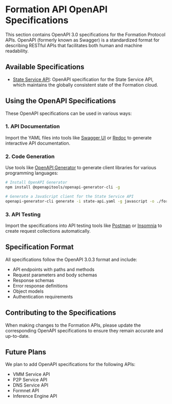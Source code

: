 # Formation API OpenAPI Specifications

This section contains OpenAPI 3.0 specifications for the Formation Protocol APIs. OpenAPI (formerly known as Swagger) is a standardized format for describing RESTful APIs that facilitates both human and machine readability.

## Available Specifications

- [State Service API](./state-api.yaml): OpenAPI specification for the State Service API, which maintains the globally consistent state of the Formation cloud.

## Using the OpenAPI Specifications

These OpenAPI specifications can be used in various ways:

### 1. API Documentation

Import the YAML files into tools like [Swagger UI](https://swagger.io/tools/swagger-ui/) or [Redoc](https://github.com/Redocly/redoc) to generate interactive API documentation.

### 2. Code Generation

Use tools like [OpenAPI Generator](https://openapi-generator.tech/) to generate client libraries for various programming languages:

```bash
# Install OpenAPI Generator
npm install @openapitools/openapi-generator-cli -g

# Generate a JavaScript client for the State Service API
openapi-generator-cli generate -i state-api.yaml -g javascript -o ./formation-client-js
```

### 3. API Testing

Import the specifications into API testing tools like [Postman](https://www.postman.com/) or [Insomnia](https://insomnia.rest/) to create request collections automatically.

## Specification Format

All specifications follow the OpenAPI 3.0.3 format and include:

- API endpoints with paths and methods
- Request parameters and body schemas
- Response schemas
- Error response definitions
- Object models
- Authentication requirements

## Contributing to the Specifications

When making changes to the Formation APIs, please update the corresponding OpenAPI specifications to ensure they remain accurate and up-to-date.

## Future Plans

We plan to add OpenAPI specifications for the following APIs:

- VMM Service API
- P2P Service API
- DNS Service API
- Formnet API
- Inference Engine API 